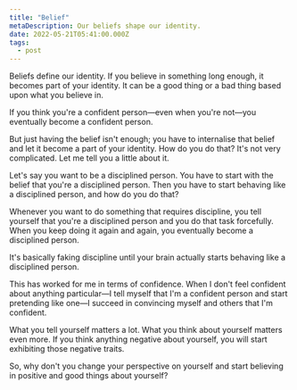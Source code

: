 ```yaml
---
title: "Belief"
metaDescription: Our beliefs shape our identity.
date: 2022-05-21T05:41:00.000Z
tags:
  - post
---
```


Beliefs define our identity. If you believe in something long enough, it becomes part of your identity. It can be a good thing or a bad thing based upon what you believe in.

If you think you're a confident person—even when you're not—you eventually become a confident person.

But just having the belief isn't enough; you have to internalise that belief and let it become a part of your identity. How do you do that? It's not very complicated. Let me tell you a little about it.

Let's say you want to be a disciplined person. You have to start with the belief that you're a disciplined person. Then you have to start behaving like a disciplined person, and how do you do that?

Whenever you want to do something that requires discipline, you tell yourself that you're a disciplined person and you do that task forcefully. When you keep doing it again and again, you eventually become a disciplined person.

It's basically faking discipline until your brain actually starts behaving like a disciplined person.

This has worked for me in terms of confidence. When I don't feel confident about anything particular—I tell myself that I'm a confident person and start pretending like one—I succeed in convincing myself and others that I'm confident.

What you tell yourself matters a lot. What you think about yourself matters even more. If you think anything negative about yourself, you will start exhibiting those negative traits.

So, why don't you change your perspective on yourself and start believing in positive and good things about yourself?